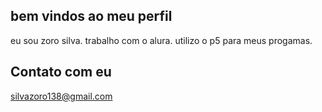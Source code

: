 ## bem vindos ao meu perfil

 eu sou zoro silva.
 trabalho com o alura. 
 utilizo o p5 para meus progamas.

## Contato com eu
silvazoro138@gmail.com
